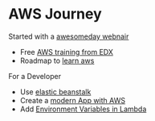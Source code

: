 # AWS Journey

Started with a [awesomeday webnair]
- Free [AWS training from EDX]
- Roadmap to [learn aws]

For a Developer 
- Use [elastic beanstalk]
- Create a [modern App with AWS]
- Add [Environment Variables in Lambda] 

[Environment Variables in Lambda]: <https://docs.aws.amazon.com/lambda/latest/dg/configuration-envvars.html>
[modern App with AWS]:<https://github.com/aws-samples/aws-modern-application-workshop/tree/go>
[elastic beanstalk]:<https://dzone.com/articles/run-your-spring-boot-application-on-aws-using-elas>
[awesomeday webnair]:<https://aws.amazon.com/events/awsome-day/awsome-day-online/?trk=em_awsomeday_q4_en_od_inv_1&trkcampaign=awsome-day-online>
[AWS training from EDX]:<https://www.edx.org/course/aws-developer-building-on-aws>
[learn aws]:<https://d1.awsstatic.com/training-and-certification/ramp-up-guides/RampUp_Developer_122019_final.pdf>
